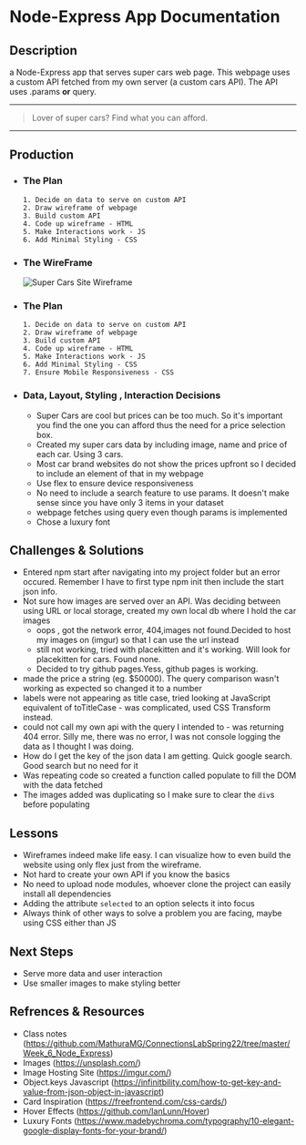 #  Node-Express App Documentation 

## Description

a Node-Express app that serves super cars web page. This webpage uses a custom API fetched from my own server (a custom cars API). The API uses .params **or** query.

---
>  Lover of super cars? Find what you can afford.
---

## Production
  * ### The Plan
        1. Decide on data to serve on custom API
        2. Draw wireframe of webpage
        3. Build custom API
        4. Code up wireframe - HTML
        5. Make Interactions work - JS
        6. Add Minimal Styling - CSS
   

  * ### The WireFrame
       ![Super Cars Site Wireframe](https://eric-asare.github.io/ConnectionsLab/week6/design/superCarsWireframe.png)
         
  * ### The Plan
        1. Decide on data to serve on custom API
        2. Draw wireframe of webpage
        3. Build custom API
        4. Code up wireframe - HTML
        5. Make Interactions work - JS
        6. Add Minimal Styling - CSS
        7. Ensure Mobile Responsiveness - CSS
    
  * ### Data, Layout, Styling , Interaction Decisions
       * Super Cars are cool but prices can be too much. So it's important you find the one you can afford thus the need for a price selection box. 
       * Created my super cars data by including image, name and price of each car. Using 3 cars. 
       * Most car brand websites do not show the prices upfront so I decided to include an element of that in my webpage
       * Use flex to ensure device responsiveness
       * No need to include a search feature to use params. It doesn't make sense since you have only 3 items in your dataset
       * webpage fetches using query even though params is implemented 
       * Chose a luxury font

## Challenges & Solutions
   * Entered npm start after navigating into my project folder but an error occured. Remember I have to first type npm init then include the start json info. 
   * Not sure how images are served over an API. Was deciding between using URL or local storage, created my own local db where I hold the car images
        * oops , got the network error, 404,images not found.Decided to host my images on (imgur) so that I can use the url instead
        * still not working, tried with placekitten and it's working. Will look for placekitten for cars. Found none.
        * Decided to try github pages.Yess, github pages is working.
   * made the price a string (eg. $50000). The query comparison wasn't working as expected so changed it to a number
   * labels were not appearing as title case, tried looking at JavaScript equivalent of toTitleCase - was complicated, used CSS Transform instead. 
   * could not call my own api with the query I intended to - was returning 404 error. Silly me, there was no error, I was not console logging the data as I thought I was doing. 
   * How do I get the key of the json data I am getting. Quick google search. Good search but no need for it
   * Was repeating code so created a function called populate to fill the DOM with the data fetched
   * The images added was duplicating so I make sure to clear the `div`s before populating
   
  
      

## Lessons
  * Wireframes indeed make life easy. I can visualize how to even build the website using only flex just from the wireframe.
  * Not hard to create your own API if you know the basics
  * No need to upload node modules, whoever clone the project can easily install all dependencies
  * Adding the attribute `selected` to an option selects it into focus
  * Always think of other ways to solve a problem you are facing, maybe using CSS either than JS

##  Next Steps
  * Serve more data and user interaction
  * Use smaller images to make styling better


## Refrences & Resources
* Class notes (https://github.com/MathuraMG/ConnectionsLabSpring22/tree/master/Week_6_Node_Express)
* Images (https://unsplash.com/)
* Image Hosting Site (https://imgur.com/)
* Object.keys Javascript (https://infinitbility.com/how-to-get-key-and-value-from-json-object-in-javascript)
* Card Inspiration (https://freefrontend.com/css-cards/)
* Hover Effects (https://github.com/IanLunn/Hover)
* Luxury Fonts (https://www.madebychroma.com/typography/10-elegant-google-display-fonts-for-your-brand/)




